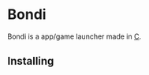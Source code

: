 # Bondi
Bondi is a app/game launcher made in [C](https://en.wikipedia.org/wiki/C_(programming_language)).

## Installing